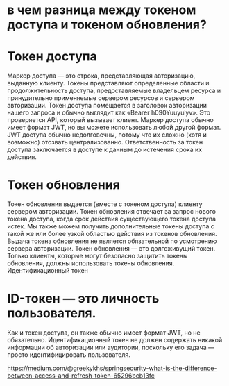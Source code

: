 #  в чем разница между токеном доступа и токеном обновления?

#  Токен доступа

Маркер доступа — это строка, представляющая авторизацию, выданную клиенту. Токены представляют определенные области и продолжительность доступа, 
предоставляемые владельцем ресурса и принудительно применяемые сервером ресурсов и сервером авторизации.
Токен доступа помещается в заголовок авторизации нашего запроса и обычно выглядит как «Bearer h090Yuuyuiyv». 
Это проверяется API, который вызывает клиент.
Маркер доступа обычно имеет формат JWT, но вы можете использовать любой другой формат.
JWT доступа обычно недолговечны, потому что их сложно (хотя и возможно) отозвать централизованно.
Ответственность за токен доступа заключается в доступе к данным до истечения срока их действия.

#  Токен обновления

Токен обновления выдается (вместе с токеном доступа) клиенту сервером авторизации.
Токен обновления отвечает за запрос нового токена доступа, когда срок действия существующего токена доступа истек.
Мы также можем получить дополнительные токены доступа с такой же или более узкой областью действия из токенов обновления.
Выдача токена обновления не является обязательной по усмотрению сервера авторизации.
Токен обновления — это долгоживущий токен.
Только клиенты, которые могут безопасно защитить токены обновления, должны использовать токены обновления.
Идентификационный токен

# ID-токен — это личность пользователя.
Как и токен доступа, он также обычно имеет формат JWT, но не обязательно.
Идентификационный токен не должен содержать никакой информации об авторизации или аудитории, 
поскольку его задача — просто идентифицировать пользователя.

https://medium.com/@greekykhs/springsecurity-what-is-the-difference-between-access-and-refresh-token-65296bcb13fc

